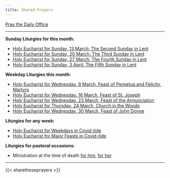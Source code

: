 ```yaml
---
title: Shared Prayers
---
```


[Pray the Daily Office](daily/)

-------------

**Sunday Liturgies for this month:**
- [Holy Eucharist for Sunday, 13 March: The Second Sunday in Lent](archive/2022/second-sunday-in-lent/)
- [Holy Eucharist for Sunday, 20 March: The Third Sunday in Lent](archive/2022/third-sunday-in-lent/)
- [Holy Eucharist for Sunday, 27 March: The Fourth Sunday in Lent](archive/2022/fourth-sunday-in-lent/)
- [Holy Eucharist for Sunday, 3 April: The Fifth Sunday in Lent](archive/2022/fifth-sunday-in-lent/)


**Weekday Liturgies this month:**
- [Holy Eucharist for Wednesday, 9 March, Feast of Perpetua and Felicity, Martyrs](archive/2022/perpetua)
- [Holy Eucharist for Wednesday, 16 March, Feast of St. Joseph](archive/2022/st-joseph)
- [Holy Eucharist for Wednesday, 23 March, Feast of the Annunciation](archive/2022/the-annunciation)
- [Holy Eucharist for Thursday, 24 March, Church in the Woods](archive/2022/churchinwoods20220324)
- [Holy Eucharist for Wednesday, 30 March, Feast of John Donne](archive/2022/johndonne)

**Liturgies for any week:**
- [Holy Eucharist for Weekdays in Covid-tide](archive/he-covid-weekday)
- [Holy Eucharist for Major Feasts in Covid-tide](archive/he-covid-feasts)

**Liturgies for pastoral occasions:**
- Ministration at the time of death [for him](archive/occasions/atdeath-m), [for her](archive/occasions/atdeath-f)
------------

{{< sharetheseprayers >}}
